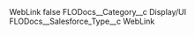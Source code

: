 <?xml version="1.0" encoding="UTF-8"?>
<CustomMetadata xmlns="http://soap.sforce.com/2006/04/metadata" xmlns:xsi="http://www.w3.org/2001/XMLSchema-instance" xmlns:xsd="http://www.w3.org/2001/XMLSchema">
    <label>WebLink</label>
    <protected>false</protected>
    <values>
        <field>FLODocs__Category__c</field>
        <value xsi:type="xsd:string">Display/UI</value>
    </values>
    <values>
        <field>FLODocs__Salesforce_Type__c</field>
        <value xsi:type="xsd:string">WebLink</value>
    </values>
</CustomMetadata>
